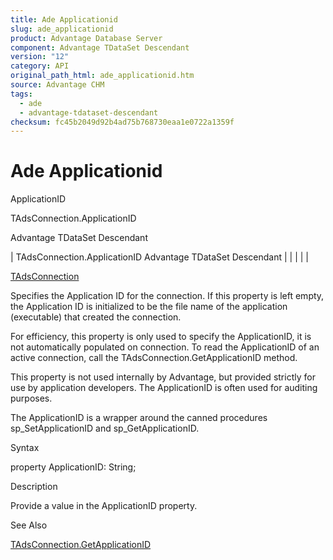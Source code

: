 ```yaml
---
title: Ade Applicationid
slug: ade_applicationid
product: Advantage Database Server
component: Advantage TDataSet Descendant
version: "12"
category: API
original_path_html: ade_applicationid.htm
source: Advantage CHM
tags:
  - ade
  - advantage-tdataset-descendant
checksum: fc45b2049d92b4ad75b768730eaa1e0722a1359f
---
```


# Ade Applicationid

ApplicationID

TAdsConnection.ApplicationID

Advantage TDataSet Descendant

| TAdsConnection.ApplicationID  Advantage TDataSet Descendant |  |  |  |  |

[TAdsConnection](ade_tadsconnection_7.md)

Specifies the Application ID for the connection. If this property is left empty, the Application ID is initialized to be the file name of the application (executable) that created the connection.

For efficiency, this property is only used to specify the ApplicationID, it is not automatically populated on connection. To read the ApplicationID of an active connection, call the TAdsConnection.GetApplicationID method.

This property is not used internally by Advantage, but provided strictly for use by application developers. The ApplicationID is often used for auditing purposes.

The ApplicationID is a wrapper around the canned procedures sp\_SetApplicationID and sp\_GetApplicationID.

Syntax

property ApplicationID: String;

Description

Provide a value in the ApplicationID property.

See Also

[TAdsConnection.GetApplicationID](ade_getapplicationid.md)

